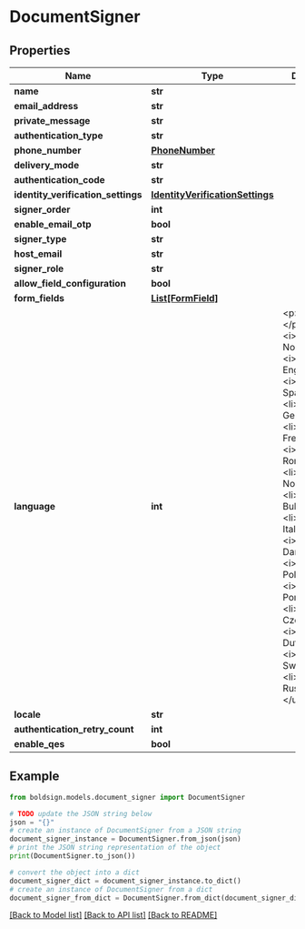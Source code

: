 # DocumentSigner


## Properties

Name | Type | Description | Notes
------------ | ------------- | ------------- | -------------
**name** | **str** |  | 
**email_address** | **str** |  | [optional] 
**private_message** | **str** |  | [optional] 
**authentication_type** | **str** |  | [optional] 
**phone_number** | [**PhoneNumber**](PhoneNumber.md) |  | [optional] 
**delivery_mode** | **str** |  | [optional] 
**authentication_code** | **str** |  | [optional] 
**identity_verification_settings** | [**IdentityVerificationSettings**](IdentityVerificationSettings.md) |  | [optional] 
**signer_order** | **int** |  | [optional] 
**enable_email_otp** | **bool** |  | [optional] 
**signer_type** | **str** |  | [optional] 
**host_email** | **str** |  | [optional] 
**signer_role** | **str** |  | [optional] 
**allow_field_configuration** | **bool** |  | [optional] 
**form_fields** | [**List[FormField]**](FormField.md) |  | [optional] 
**language** | **int** | &lt;p&gt;Description:&lt;/p&gt;&lt;ul&gt;&lt;li&gt;&lt;i&gt;0&lt;/i&gt; - None&lt;/li&gt;&lt;li&gt;&lt;i&gt;1&lt;/i&gt; - English&lt;/li&gt;&lt;li&gt;&lt;i&gt;2&lt;/i&gt; - Spanish&lt;/li&gt;&lt;li&gt;&lt;i&gt;3&lt;/i&gt; - German&lt;/li&gt;&lt;li&gt;&lt;i&gt;4&lt;/i&gt; - French&lt;/li&gt;&lt;li&gt;&lt;i&gt;5&lt;/i&gt; - Romanian&lt;/li&gt;&lt;li&gt;&lt;i&gt;6&lt;/i&gt; - Norwegian&lt;/li&gt;&lt;li&gt;&lt;i&gt;7&lt;/i&gt; - Bulgarian&lt;/li&gt;&lt;li&gt;&lt;i&gt;8&lt;/i&gt; - Italian&lt;/li&gt;&lt;li&gt;&lt;i&gt;9&lt;/i&gt; - Danish&lt;/li&gt;&lt;li&gt;&lt;i&gt;10&lt;/i&gt; - Polish&lt;/li&gt;&lt;li&gt;&lt;i&gt;11&lt;/i&gt; - Portuguese&lt;/li&gt;&lt;li&gt;&lt;i&gt;12&lt;/i&gt; - Czech&lt;/li&gt;&lt;li&gt;&lt;i&gt;13&lt;/i&gt; - Dutch&lt;/li&gt;&lt;li&gt;&lt;i&gt;14&lt;/i&gt; - Swedish&lt;/li&gt;&lt;li&gt;&lt;i&gt;15&lt;/i&gt; - Russian&lt;/li&gt;&lt;/ul&gt; | [optional] 
**locale** | **str** |  | [optional] 
**authentication_retry_count** | **int** |  | [optional] 
**enable_qes** | **bool** |  | [optional] 

## Example

```python
from boldsign.models.document_signer import DocumentSigner

# TODO update the JSON string below
json = "{}"
# create an instance of DocumentSigner from a JSON string
document_signer_instance = DocumentSigner.from_json(json)
# print the JSON string representation of the object
print(DocumentSigner.to_json())

# convert the object into a dict
document_signer_dict = document_signer_instance.to_dict()
# create an instance of DocumentSigner from a dict
document_signer_from_dict = DocumentSigner.from_dict(document_signer_dict)
```
[[Back to Model list]](../README.md#documentation-for-models) [[Back to API list]](../README.md#documentation-for-api-endpoints) [[Back to README]](../README.md)


